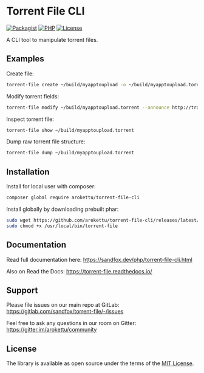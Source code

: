 # Torrent File CLI

[![Packagist](https://img.shields.io/packagist/v/arokettu/torrent-file-cli.svg?style=flat-square)][Packagist]
[![PHP](https://img.shields.io/packagist/php-v/arokettu/torrent-file-cli.svg?style=flat-square)][Packagist]
[![License](https://img.shields.io/packagist/l/arokettu/torrent-file-cli.svg?style=flat-square)][License]

[Packagist]: https://packagist.org/packages/arokettu/torrent-file-cli
[License]: LICENSE.md

A CLI tool to manipulate torrent files.

## Examples

Create file:

```bash
torrent-file create ~/build/myapptoupload -o ~/build/myapptoupload.torrent 
```

Modify torrent fields:

```bash
torrent-file modify ~/build/myapptoupload.torrent --announce http://tracker
```

Inspect torrent file:

```bash
torrent-file show ~/build/myapptoupload.torrent
```

Dump raw torrent file structure:

```bash
torrent-file dump ~/build/myapptoupload.torrent
```

## Installation

Install for local user with composer:

```bash
composer global require arokettu/torrent-file-cli
```

Install globally by downloading prebuilt phar:

```bash
sudo wget https://github.com/arokettu/torrent-file-cli/releases/latest/download/torrent-file.phar -O /usr/local/bin/torrent-file
sudo chmod +x /usr/local/bin/torrent-file
```

## Documentation

Read full documentation here: <https://sandfox.dev/php/torrent-file-cli.html>

Also on Read the Docs: <https://torrent-file.readthedocs.io/>

## Support

Please file issues on our main repo at GitLab: <https://gitlab.com/sandfox/torrent-file/-/issues>

Feel free to ask any questions in our room on Gitter: <https://gitter.im/arokettu/community>

## License

The library is available as open source under the terms of the [MIT License][License].
